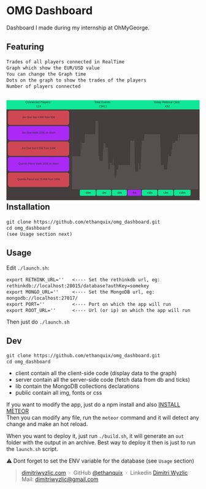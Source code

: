 # OMG Dashboard

Dashboard I made during my internship at OhMyGeorge.<br>

Featuring
----------
    Trades of all players connected in RealTime
    Graph which show the EUR/USD value
    You can change the Graph time
    Dots on the graph to show the trades of the players
    Number of players connected
![Dashboard](https://raw.githubusercontent.com/ethanquix/ressources/master/gif/dashboard.gif)
Installation
----------
    git clone https://github.com/ethanquix/omg_dashboard.git
    cd omg_dashboard
    (see Usage section next)
Usage
----------
Edit `./launch.sh`:

```
export RETHINK_URL=''   <---- Set the rethinkdb url, eg: rethinkdb://localhost:28015/database?authKey=somekey 
export MONGO_URL=''     <---- Set the MongoDB url, eg: mongodb://localhost:27017/
export PORT=''          <---- Port on which the app will run
export ROOT_URL=''      <---- Url (or ip) on which the app will run
```

Then just do `./launch.sh`

Dev
----------
    git clone https://github.com/ethanquix/omg_dashboard.git
    cd omg_dashboard

- client contain all the client-side code (display data to the graph)
- server contain all the server-side code (fetch data from db and ticks)
- lib contain the MongoDB collections declarations
- public contain all img, fonts or css

If you want to modify the app, just do a npm install and also <a href="https://www.meteor.com/install">INSTALL METEOR</a><br>
Then you can modify any file, run the `meteor` command and it will detect any change and make an hot reload.

When you want to deploy it, just run `./build.sh`, it will generate an `out` folder with the output in an archive.
Best way to deploy it then is just to run the `launch.sh` script.

:warning: Dont forget to set the ENV variable for the database (see `Usage` section)

> [dimitriwyzlic.com](http://dimitriwyzlic.com) &nbsp;&middot;&nbsp;
> GitHub [@ethanquix](https://github.com/ethanquix) &nbsp;&middot;&nbsp;
> Linkedin [Dimitri Wyzlic](www.linkedin.com/in/dimitriwyzlic)<br>
> Mail: [dimitriwyzlic@gmail.com](mailto:dimitriwyzlic@gmail.com)